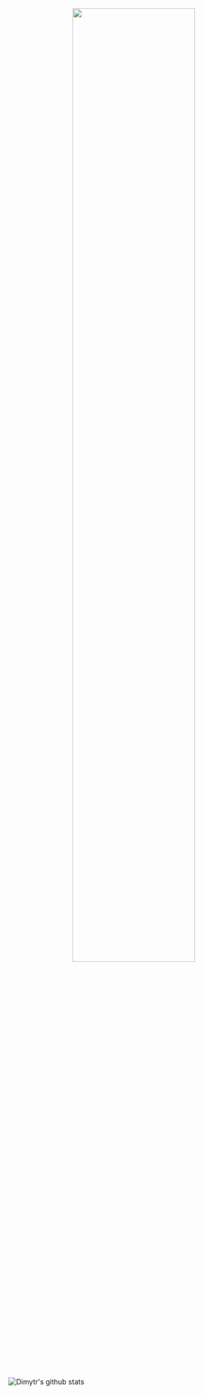 <div align="center">
<img src="https://rishavanand.github.io/static/images/greetings.gif" align="center" style="width: 70%" />
</div>  

![Dimytr's github stats](https://github-readme-stats.vercel.app/api?username=voitd&hide=issues&show_icons=true)

<!--
**voitd/voitd** is a ✨ _special_ ✨ repository because its `README.md` (this file) appears on your GitHub profile.

Here are some ideas to get you started:

- 🔭 I’m currently working on ...
- 🌱 I’m currently learning ...
- 👯 I’m looking to collaborate on ...
- 🤔 I’m looking for help with ...
- 💬 Ask me about ...
- 📫 How to reach me: ...
- 😄 Pronouns: ...
- ⚡ Fun fact: ...
-->

